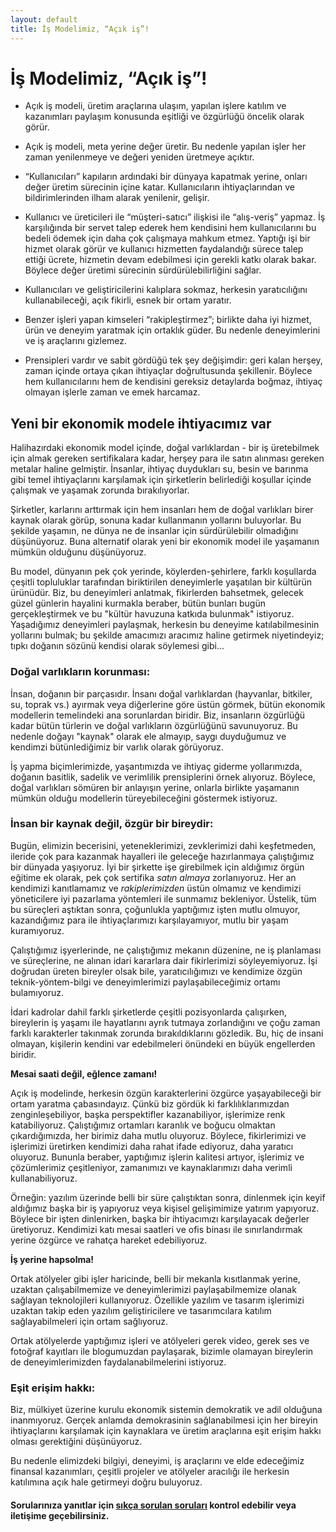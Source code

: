 ```yaml
---
layout: default
title: İş Modelimiz, “Açık iş”!
---
```


# İş Modelimiz, “Açık iş”!

- Açık iş modeli, üretim araçlarına ulaşım, yapılan işlere katılım ve
kazanımları paylaşım konusunda eşitliği ve özgürlüğü öncelik olarak
görür.

- Açık iş modeli, meta yerine değer üretir. Bu nedenle yapılan işler
her zaman yenilenmeye ve değeri yeniden üretmeye açıktır.

- “Kullanıcıları” kapıların ardındaki bir dünyaya kapatmak yerine,
onları değer üretim sürecinin içine katar. Kullanıcıların
ihtiyaçlarından ve bildirimlerinden ilham alarak yenilenir, gelişir.

- Kullanıcı ve üreticileri ile “müşteri-satıcı” ilişkisi ile
“alış-veriş” yapmaz. İş karşılığında bir servet talep ederek hem
kendisini hem kullanıcılarını bu bedeli ödemek için daha çok çalışmaya
mahkum etmez. Yaptığı işi bir hizmet olarak görür ve kullanıcı
hizmetten faydalandığı sürece talep ettiği ücrete, hizmetin devam
edebilmesi için gerekli katkı olarak bakar. Böylece değer üretimi
sürecinin sürdürülebilirliğini sağlar.

- Kullanıcıları ve geliştiricilerini kalıplara sokmaz, herkesin
yaratıcılığını kullanabileceği, açık fikirli, esnek bir ortam yaratır.

- Benzer işleri yapan kimseleri “rakipleştirmez”; birlikte daha iyi
hizmet, ürün ve deneyim yaratmak için ortaklık güder. Bu nedenle
deneyimlerini ve iş araçlarını gizlemez.

- Prensipleri vardır ve sabit gördüğü tek şey değişimdir: geri kalan
herşey, zaman içinde ortaya çıkan ihtiyaçlar doğrultusunda şekillenir.
Böylece hem kullanıcılarını hem de kendisini gereksiz detaylarda
boğmaz, ihtiyaç olmayan işlerle zaman ve emek harcamaz.


## Yeni bir ekonomik modele ihtiyacımız var

Halihazırdaki ekonomik model içinde, doğal varlıklardan - bir iş
üretebilmek için almak gereken sertifikalara kadar, herşey para ile
satın alınması gereken metalar haline gelmiştir. İnsanlar, ihtiyaç
duydukları su, besin ve barınma gibi temel ihtiyaçlarını karşılamak
için şirketlerin belirlediği koşullar içinde çalışmak ve yaşamak
zorunda bırakılıyorlar.

Şirketler, karlarını arttırmak için hem insanları hem de doğal
varlıkları birer kaynak olarak görüp, sonuna kadar kullanmanın
yollarını buluyorlar. Bu şekilde yaşamın, ne dünya ne de insanlar için
sürdürülebilir olmadığını düşünüyoruz. Buna alternatif olarak yeni bir
ekonomik model ile yaşamanın mümkün olduğunu düşünüyoruz.

Bu model, dünyanın pek çok yerinde, köylerden-şehirlere, farklı
koşullarda çeşitli topluluklar tarafından biriktirilen deneyimlerle
yaşatılan bir kültürün ürünüdür. Biz, bu deneyimleri anlatmak,
fikirlerden bahsetmek, gelecek güzel günlerin hayalini kurmakla
beraber, bütün bunları bugün gerçekleştirmek ve bu "kültür havuzuna
katkıda bulunmak" istiyoruz. Yaşadığımız deneyimleri paylaşmak,
herkesin bu deneyime katılabilmesinin yollarını bulmak; bu şekilde
amacımızı aracımız haline getirmek niyetindeyiz; tıpkı doğanın sözünü
kendisi olarak söylemesi gibi...

### Doğal varlıkların korunması:

İnsan, doğanın bir parçasıdır. İnsanı doğal varlıklardan (hayvanlar,
bitkiler, su, toprak vs.) ayırmak veya diğerlerine göre üstün görmek,
bütün ekonomik modellerin temelindeki ana sorunlardan biridir. Biz,
insanların özgürlüğü kadar bütün türlerin ve doğal varlıkların
özgürlüğünü savunuyoruz. Bu nedenle doğayı "kaynak" olarak ele almayıp,
saygı duyduğumuz ve kendimzi bütünlediğimiz bir varlık olarak görüyoruz.

İş yapma biçimlerimizde, yaşantımızda ve ihtiyaç giderme yollarımızda,
doğanın basitlik, sadelik ve verimlilik prensiplerini örnek alıyoruz.
Böylece, doğal varlıkları sömüren bir anlayışın yerine, onlarla
birlikte yaşamanın mümkün olduğu modellerin türeyebileceğini göstermek
istiyoruz.

### İnsan bir kaynak değil, özgür bir bireydir:

Bugün, elimizin becerisini, yeteneklerimizi, zevklerimizi dahi
keşfetmeden, ileride çok para kazanmak hayalleri ile geleceğe
hazırlanmaya çalıştığımız bir dünyada yaşıyoruz. İyi bir şirkette işe
girebilmek için aldığımız örgün eğitime ek olarak, pek çok sertifika
*satın almaya* zorlanıyoruz. Her an kendimizi kanıtlamamız ve
*rakiplerimizden* üstün olmamız ve kendimizi yöneticilere iyi pazarlama
yöntemleri ile sunmamız bekleniyor. Üstelik, tüm bu süreçleri aştıktan
sonra, çoğunlukla yaptığımız işten mutlu olmuyor, kazandığımız para ile
ihtiyaçlarımızı karşılayamıyor, mutlu bir yaşam kuramıyoruz.

Çalıştığımız işyerlerinde, ne çalıştığımız mekanın düzenine, ne iş planlaması ve süreçlerine, ne alınan idari kararlara dair fikirlerimizi söyleyemiyoruz. İşi doğrudan üreten bireyler olsak bile, yaratıcılığımızı ve kendimize özgün teknik-yöntem-bilgi ve deneyimlerimizi paylaşabileceğimiz ortamı bulamıyoruz.

İdari kadrolar dahil farklı şirketlerde çeşitli pozisyonlarda çalışırken, bireylerin iş yaşamı ile hayatlarını ayrık tutmaya zorlandığını ve çoğu zaman farklı karakterler takınmak zorunda bırakıldıklarını gözledik. Bu, hiç de insani olmayan, kişilerin kendini var edebilmeleri önündeki en büyük engellerden biridir.

**Mesai saati değil, eğlence zamanı!**

Açık iş modelinde, herkesin özgün karakterlerini özgürce yaşayabileceği bir ortam yaratma çabasındayız. Çünkü biz gördük ki farklılıklarımızdan zenginleşebiliyor, başka perspektifler kazanabiliyor, işlerimize renk katabiliyoruz. Çalıştığımız ortamları karanlık ve boğucu olmaktan çıkardığımızda, her birimiz daha mutlu oluyoruz. Böylece, fikirlerimizi ve işlerimizi üretirken kendimizi daha rahat ifade ediyoruz, daha yaratıcı oluyoruz. Bununla beraber, yaptığımız işlerin kalitesi artıyor, işlerimiz ve çözümlerimiz çeşitleniyor, zamanımızı ve kaynaklarımızı daha verimli kullanabiliyoruz.

Örneğin: yazılım üzerinde belli bir süre çalıştıktan sonra, dinlenmek için keyif aldığımız başka bir iş yapıyoruz veya kişisel gelişimimize yatırım yapıyoruz. Böylece bir işten dinlenirken, başka bir ihtiyacımızı karşılayacak değerler üretiyoruz. Kendimizi katı mesai saatleri ve ofis binası ile sınırlandırmak yerine özgürce ve rahatça hareket edebiliyoruz.

**İş yerine hapsolma!**

Ortak atölyeler gibi işler haricinde, belli bir mekanla kısıtlanmak yerine, uzaktan çalışabilmemize ve deneyimlerimizi paylaşabilmemize olanak sağlayan teknolojileri kullanıyoruz. Özellikle yazılım ve tasarım işlerimizi uzaktan takip eden yazılım geliştiricilere ve tasarımcılara katılım sağlayabilmeleri için ortam sağlıyoruz.

Ortak atölyelerde yaptığımız işleri ve atölyeleri gerek video, gerek ses ve fotoğraf kayıtları ile blogumuzdan paylaşarak, bizimle olamayan bireylerin de deneyimlerimizden faydalanabilmelerini istiyoruz.

### Eşit erişim hakkı:

Biz, mülkiyet üzerine kurulu ekonomik sistemin demokratik ve adil olduğuna inanmıyoruz. Gerçek anlamda demokrasinin sağlanabilmesi için her bireyin ihtiyaçlarını karşılamak için kaynaklara ve üretim araçlarına eşit erişim hakkı olması gerektiğini düşünüyoruz.

Bu nedenle elimizdeki bilgiyi, deneyimi, iş araçlarını ve elde edeceğimiz finansal kazanımları, çeşitli projeler ve atölyeler aracılığı ile herkesin katılımına açık hale getirmeyi doğru buluyoruz.

#### Sorularınıza yanıtlar için [sıkça sorulan soruları](acik-is-faq.html) kontrol edebilir veya iletişime geçebilirsiniz.
